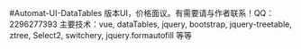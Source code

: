 #Automat-UI-DataTables 版本UI，价格面议。有需要请与作者联系！QQ：2296277393
主要技术：vue, dataTables, jquery, bootstrap, jquery-treetable, ztree, Select2, switchery, jquery.formautofill 等等
